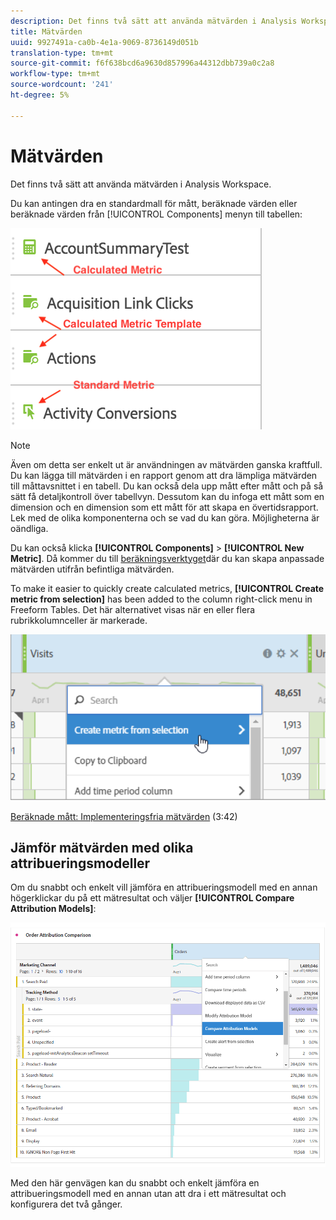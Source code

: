 ```yaml
---
description: Det finns två sätt att använda mätvärden i Analysis Workspace.
title: Mätvärden
uuid: 9927491a-ca0b-4e1a-9069-8736149d051b
translation-type: tm+mt
source-git-commit: f6f638bcd6a9630d857996a44312dbb739a0c2a8
workflow-type: tm+mt
source-wordcount: '241'
ht-degree: 5%

---
```



# Mätvärden

Det finns två sätt att använda mätvärden i Analysis Workspace.

Du kan antingen dra en standardmall för mått, beräknade värden eller beräknade värden från [!UICONTROL Components] menyn till tabellen:

![](assets/metrics_icons.png)

>[!NOTE]
>
>Även om detta ser enkelt ut är användningen av mätvärden ganska kraftfull. Du kan lägga till mätvärden i en rapport genom att dra lämpliga mätvärden till måttavsnittet i en tabell. Du kan också dela upp mått efter mått och på så sätt få detaljkontroll över tabellvyn. Dessutom kan du infoga ett mått som en dimension och en dimension som ett mått för att skapa en övertidsrapport. Lek med de olika komponenterna och se vad du kan göra. Möjligheterna är oändliga.

Du kan också klicka **[!UICONTROL Components]** > **[!UICONTROL New Metric]**. Då kommer du till [beräkningsverktyget](/help/components/c-calcmetrics/cm-overview.md)där du kan skapa anpassade mätvärden utifrån befintliga mätvärden.

To make it easier to quickly create calculated metrics, **[!UICONTROL Create metric from selection]** has been added to the column right-click menu in Freeform Tables. Det här alternativet visas när en eller flera rubrikkolumnceller är markerade.

![](assets/calc_metrics.png)

[Beräknade mått: Implementeringsfria mätvärden](https://docs.adobe.com/content/help/en/analytics-learn/tutorials/components/calculated-metrics/calculated-metrics-implementationless-metrics.html) (3:42)

## Jämför mätvärden med olika attribueringsmodeller

Om du snabbt och enkelt vill jämföra en attribueringsmodell med en annan högerklickar du på ett mätresultat och väljer **[!UICONTROL Compare Attribution Models]**:

![Jämför attribuering](assets/compare-attribution.png)

Med den här genvägen kan du snabbt och enkelt jämföra en attribueringsmodell med en annan utan att dra i ett mätresultat och konfigurera det två gånger.
